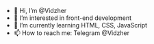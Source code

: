 - 👋 Hi, I’m @Vidzher
- 👀 I’m interested in front-end development
- 🌱 I’m currently learning HTML, CSS, JavaScript
- 📫 How to reach me: Telegram @Vidzher

<!---
Vidzher/Vidzher is a ✨ special ✨ repository because its `README.md` (this file) appears on your GitHub profile.
You can click the Preview link to take a look at your changes.
--->
